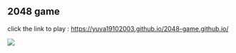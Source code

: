 ## 2048 game
click the link to play : https://yuva19102003.github.io/2048-game.github.io/

<img src="2048win.jpg"/>